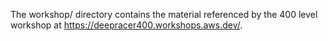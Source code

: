 
The workshop/ directory contains the material referenced by the 400 level workshop at https://deepracer400.workshops.aws.dev/.
